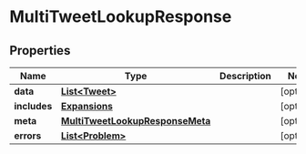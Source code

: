 

# MultiTweetLookupResponse


## Properties

Name | Type | Description | Notes
------------ | ------------- | ------------- | -------------
**data** | [**List&lt;Tweet&gt;**](Tweet.md) |  |  [optional]
**includes** | [**Expansions**](Expansions.md) |  |  [optional]
**meta** | [**MultiTweetLookupResponseMeta**](MultiTweetLookupResponseMeta.md) |  |  [optional]
**errors** | [**List&lt;Problem&gt;**](Problem.md) |  |  [optional]



